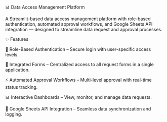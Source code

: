 📊 Data Access Management Platform

A Streamlit-based data access management platform with role-based authentication, automated approval workflows, and Google Sheets API integration — designed to streamline data request and approval processes.

✨ Features

🔐 Role-Based Authentication – Secure login with user-specific access levels.

📄 Integrated Forms – Centralized access to all request forms in a single application.

⚡ Automated Approval Workflows – Multi-level approval with real-time status tracking.

📊 Interactive Dashboards – View, monitor, and manage data requests.

🔗 Google Sheets API Integration – Seamless data synchronization and logging.

